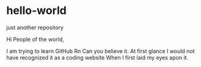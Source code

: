 # hello-world
just another repository


Hi People of the world,

I am trying to learn GitHub Rn
Can you believe it.
At first glance I would not have recognized it as a coding website
When I first laid my eyes apon it.
